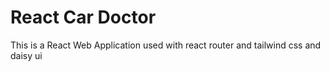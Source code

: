 # React Car Doctor

This is a React Web Application used with react router and tailwind css and daisy ui





